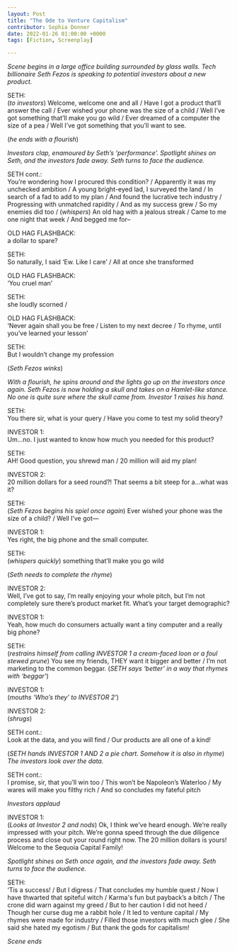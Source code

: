 ```yaml
---
layout: Post
title: "The Ode to Venture Capitalism"
contributor: Sophia Donner
date: 2022-01-26 01:00:00 +0000
tags: [Fiction, Screenplay]

---
```

<p class="right-50-block monospace"><em>Scene begins in a large office building surrounded by glass walls. Tech billionaire Seth Fezos is speaking to potential investors about a new product.</em></p>

<p class="monospace">
    SETH:<br />
    (<em>to investors</em>) Welcome, welcome one and all / Have I got a product that’ll answer the call / Ever wished your phone was the size of a child / Well I’ve got something that’ll make you go wild / Ever dreamed of a computer the size of a pea / Well I’ve got something that you’ll want to see.
</p>

<p class="right-50-block monospace">(<em>he ends with a flourish</em>)</p>

<p class="right-50-block monospace"><em>Investors clap, enamoured by Seth’s ‘performance’. Spotlight shines on Seth, and the investors fade away. Seth turns to face the audience.</em></p>

<p class="monospace">
    SETH cont.:<br />
    You’re wondering how I procured this condition? / Apparently it was my unchecked ambition / A young bright-eyed lad, I surveyed the land / In search of a fad to add to my plan / And found the lucrative tech industry / Progressing with unmatched rapidity / And as my success grew / So my enemies did too / (<em>whispers</em>) An old hag with a jealous streak / Came to me one night that week / And begged me for–
</p>

<p class="monospace">
    OLD HAG FLASHBACK:<br />
    a dollar to spare?
</p>

<p class="monospace">
    SETH:<br />
    So naturally, I said ‘Ew. Like I care’ / All at once she transformed
</p>

<p class="monospace">
    OLD HAG FLASHBACK:<br />
    ‘You cruel man’
</p>

<p class="monospace">
    SETH:<br />
    she loudly scorned /
</p>

<p class="monospace">
    OLD HAG FLASHBACK:<br />
    ‘Never again shall you be free / Listen to my next decree / To rhyme, until you’ve learned your lesson’
</p>

<p class="monospace">
    SETH:<br />
    But I wouldn’t change my profession
</p>
<p class="right-50-block monospace">(<em>Seth Fezos winks</em>)</p>

<p class="right-50-block monospace"><em>With a flourish, he spins around and the lights go up on the investors once again. Seth Fezos is now holding a skull and takes on a Hamlet-like stance. No one is quite sure where the skull came from. Investor 1 raises his hand.</em></p>

<p class="monospace">
    SETH:<br />
    You there sir, what is your query / Have you come to test my solid theory?
</p>

<p class="monospace">
    INVESTOR 1:<br />
    Um...no. I just wanted to know how much you needed for this product?
</p>

<p class="monospace">
    SETH:<br />
    AH! Good question, you shrewd man / 20 million will aid my plan!
</p>

<p class="monospace">
    INVESTOR 2:<br />
    20 million dollars for a seed round?! That seems a bit steep for a...what was it?
</p>

<p class="monospace">
    SETH:<br />
    (<em>Seth Fezos begins his spiel once again</em>) Ever wished your phone was the size of a child? / Well I’ve got&mdash;
</p>

<p class="monospace">
    INVESTOR 1:<br />
    Yes right, the big phone and the small computer.
</p>

<p class="monospace">
    SETH:<br />
    (<em>whispers quickly</em>) something that’ll make you go wild
</p>

<p class="right-50-block monospace">(<em>Seth needs to complete the rhyme</em>)</p> 

<p class="monospace">
    INVESTOR 2:<br />
    Well, I’ve got to say, I’m really enjoying your whole pitch, but I’m not completely sure there’s product market fit. What’s your target demographic?
</p>

<p class="monospace">
    INVESTOR 1:<br />
    Yeah, how much do consumers actually want a tiny computer and a really big phone?
</p>

<p class="monospace">
    SETH:<br />
    (<em>restrains himself from calling INVESTOR 1 a cream-faced loon or a foul stewed prune</em>) You see my friends, THEY want it bigger and better / I’m not marketing to the common beggar. (<em>SETH says ‘better’ in a way that rhymes with ‘beggar’</em>)
</p>

<p class="monospace">
    INVESTOR 1:<br />
    (<em>mouths ‘Who’s they’ to INVESTOR 2’</em>)
</p>

<p class="monospace">
    INVESTOR 2:<br />
    (<em>shrugs</em>)
</p>

<p class="monospace">
    SETH cont.:<br />
    Look at the data, and you will find / Our products are all one of a kind!
</p>

<p class="right-50-block monospace">
    (<em>SETH hands INVESTOR 1 AND 2 a pie chart. Somehow it is also in rhyme</em>)
    <em>The investors look over the data.</em>
</p>

<p class="monospace">
    SETH cont.:<br />
    I promise, sir, that you’ll win too / This won’t be Napoleon’s Waterloo / My wares will make you filthy rich / And so concludes my fateful pitch
</p>

<p class="right-50-block monospace"><em>Investors applaud</em></p>

<p class="monospace">
    INVESTOR 1:<br />
    (<em>Looks at Investor 2 and nods</em>) Ok, I think we’ve heard enough. We’re really impressed with your pitch. We’re gonna speed through the due diligence process and close out your round right now. The 20 million dollars is yours! Welcome to the Sequoia Capital Family!
</p>

<p class="right-50-block monospace"><em>Spotlight shines on Seth once again, and the investors fade away. Seth turns to face the audience.</em></p>



<p class="monospace">
    SETH:<br />
    ‘Tis a success! / But I digress / That concludes my humble quest / Now I have thwarted that spiteful witch / Karma's fun but payback’s a bitch / The crone did warn against my greed / But to her caution I did not heed / Though her curse dug me a rabbit hole / It led to venture capital / My rhymes were made for industry / Filled those investors with much glee / She said she hated my egotism / But thank the gods for capitalism!
</p>

<p class="right-50-block monospace"><em>Scene ends</em></p>
